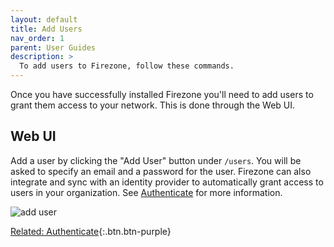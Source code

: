 ```yaml
---
layout: default
title: Add Users
nav_order: 1
parent: User Guides
description: >
  To add users to Firezone, follow these commands.
---
```


Once you have successfully installed Firezone you'll need to add users to grant
them access to your network. This is done through the Web UI.

## Web UI

Add a user by clicking the "Add User" button under `/users`. You will be asked
to specify an email and a password for the user. Firezone can also integrate and
sync with an identity provider to automatically grant access to users in your
organization. See [Authenticate](../authenticate/index) for more
information.

![add user](https://user-images.githubusercontent.com/52545545/153469244-c007c305-bfb0-4da7-a40c-6f41fa458c76.png)

[Related: Authenticate](../authenticate/index){:.btn.btn-purple}
